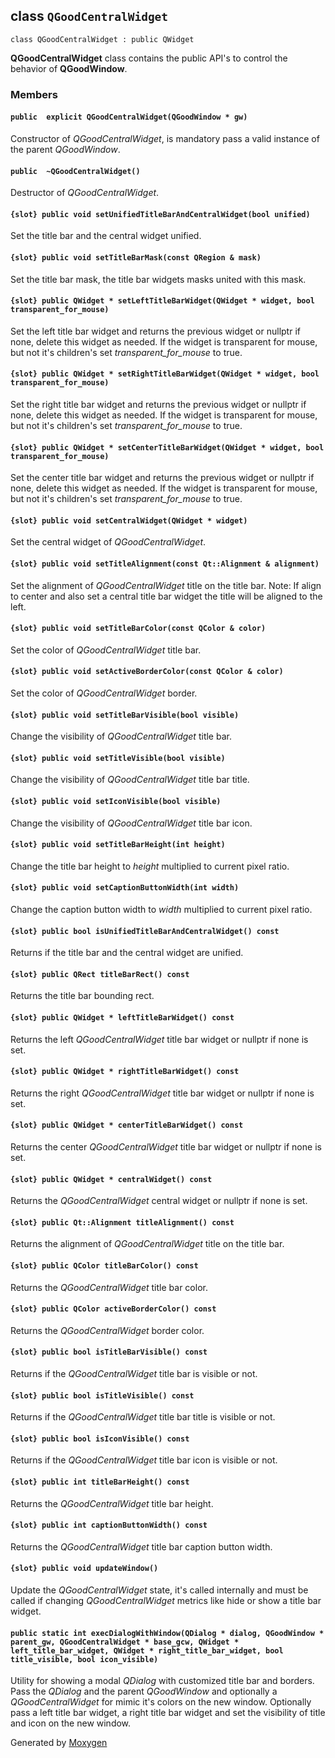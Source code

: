 ## class `QGoodCentralWidget` 

`
class QGoodCentralWidget
  : public QWidget
`

**QGoodCentralWidget** class contains the public API's to control the behavior of **QGoodWindow**.

### Members

#### `public  explicit QGoodCentralWidget(QGoodWindow * gw)` 

Constructor of *QGoodCentralWidget*, is mandatory pass a valid instance of the parent *QGoodWindow*.

#### `public  ~QGoodCentralWidget()` 

Destructor of *QGoodCentralWidget*.

#### `{slot} public void setUnifiedTitleBarAndCentralWidget(bool unified)` 

Set the title bar and the central widget unified.

#### `{slot} public void setTitleBarMask(const QRegion & mask)` 

Set the title bar mask, the title bar widgets masks united with this mask.

#### `{slot} public QWidget * setLeftTitleBarWidget(QWidget * widget, bool transparent_for_mouse)` 

Set the left title bar widget and returns the previous widget or nullptr if none, delete this widget as needed. If the widget is transparent for mouse, but not it's children's set *transparent_for_mouse* to true.

#### `{slot} public QWidget * setRightTitleBarWidget(QWidget * widget, bool transparent_for_mouse)` 

Set the right title bar widget and returns the previous widget or nullptr if none, delete this widget as needed. If the widget is transparent for mouse, but not it's children's set *transparent_for_mouse* to true.

#### `{slot} public QWidget * setCenterTitleBarWidget(QWidget * widget, bool transparent_for_mouse)` 

Set the center title bar widget and returns the previous widget or nullptr if none, delete this widget as needed. If the widget is transparent for mouse, but not it's children's set *transparent_for_mouse* to true.

#### `{slot} public void setCentralWidget(QWidget * widget)` 

Set the central widget of *QGoodCentralWidget*.

#### `{slot} public void setTitleAlignment(const Qt::Alignment & alignment)` 

Set the alignment of *QGoodCentralWidget* title on the title bar. Note: If align to center and also set a central title bar widget the title will be aligned to the left.

#### `{slot} public void setTitleBarColor(const QColor & color)` 

Set the color of *QGoodCentralWidget* title bar.

#### `{slot} public void setActiveBorderColor(const QColor & color)` 

Set the color of *QGoodCentralWidget* border.

#### `{slot} public void setTitleBarVisible(bool visible)` 

Change the visibility of *QGoodCentralWidget* title bar.

#### `{slot} public void setTitleVisible(bool visible)` 

Change the visibility of *QGoodCentralWidget* title bar title.

#### `{slot} public void setIconVisible(bool visible)` 

Change the visibility of *QGoodCentralWidget* title bar icon.

#### `{slot} public void setTitleBarHeight(int height)` 

Change the title bar height to *height* multiplied to current pixel ratio.

#### `{slot} public void setCaptionButtonWidth(int width)` 

Change the caption button width to *width* multiplied to current pixel ratio.

#### `{slot} public bool isUnifiedTitleBarAndCentralWidget() const` 

Returns if the title bar and the central widget are unified.

#### `{slot} public QRect titleBarRect() const` 

Returns the title bar bounding rect.

#### `{slot} public QWidget * leftTitleBarWidget() const` 

Returns the left *QGoodCentralWidget* title bar widget or nullptr if none is set.

#### `{slot} public QWidget * rightTitleBarWidget() const` 

Returns the right *QGoodCentralWidget* title bar widget or nullptr if none is set.

#### `{slot} public QWidget * centerTitleBarWidget() const` 

Returns the center *QGoodCentralWidget* title bar widget or nullptr if none is set.

#### `{slot} public QWidget * centralWidget() const` 

Returns the *QGoodCentralWidget* central widget or nullptr if none is set.

#### `{slot} public Qt::Alignment titleAlignment() const` 

Returns the alignment of *QGoodCentralWidget* title on the title bar.

#### `{slot} public QColor titleBarColor() const` 

Returns the *QGoodCentralWidget* title bar color.

#### `{slot} public QColor activeBorderColor() const` 

Returns the *QGoodCentralWidget* border color.

#### `{slot} public bool isTitleBarVisible() const` 

Returns if the *QGoodCentralWidget* title bar is visible or not.

#### `{slot} public bool isTitleVisible() const` 

Returns if the *QGoodCentralWidget* title bar title is visible or not.

#### `{slot} public bool isIconVisible() const` 

Returns if the *QGoodCentralWidget* title bar icon is visible or not.

#### `{slot} public int titleBarHeight() const` 

Returns the *QGoodCentralWidget* title bar height.

#### `{slot} public int captionButtonWidth() const` 

Returns the *QGoodCentralWidget* title bar caption button width.

#### `{slot} public void updateWindow()` 

Update the *QGoodCentralWidget* state, it's called internally and must be called if changing *QGoodCentralWidget* metrics like hide or show a title bar widget.

#### `public static int execDialogWithWindow(QDialog * dialog, QGoodWindow * parent_gw, QGoodCentralWidget * base_gcw, QWidget * left_title_bar_widget, QWidget * right_title_bar_widget, bool title_visible, bool icon_visible)` 

Utility for showing a modal *QDialog* with customized title bar and borders. Pass the *QDialog* and the parent *QGoodWindow* and optionally a *QGoodCentralWidget* for mimic it's colors on the new window. Optionally pass a left title bar widget, a right title bar widget and set the visibility of title and icon on the new window.

Generated by [Moxygen](https://github.com/sourcey/moxygen)